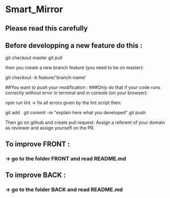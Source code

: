 # Smart_Mirror

##  Please read this carefully
##  Before developping a new feature do this :

git checkout master
git pull

then you create a new branch feature (you need to be on master):

git checkout -b feature/'branch-name'

##You want to push your modification :
###Only do that if your code runs correctly without error in terminal and in console (on your browser):

npm run lint
-> fix all errors given by the lint script then: 

git add .
git commit -m "explain here what you developed"
git push

Then go on github and create pull request.
Assign a referent of your domain as reviewer and assign yoursefl on the PR.


## To improve FRONT :
### -> go to the folder FRONT and read README.md

## To improve BACK :
### -> go to the folder BACK and read README.md

